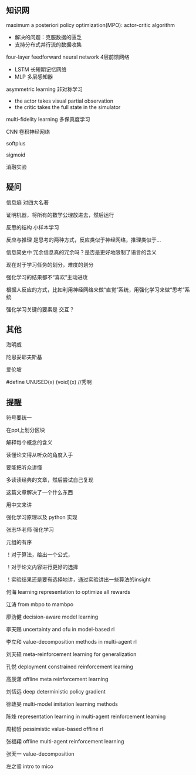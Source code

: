 ## 知识网

maximum a posteriori policy optimization(MPO): actor-critic algorithm

- 解决的问题：克服数据的匮乏
- 支持分布式并行流的数据收集

four-layer feedforward neural network 4层前馈网络

- LSTM 长短期记忆网络
- MLP 多层感知器

asymmetric learning 非对称学习

- the actor takes visual partial observation
- the critic takes the full state in the simulator

multi-fidelity learning 多保真度学习

CNN 卷积神经网络

softplus

sigmoid

消融实验

## 疑问

信息熵 对四大名著

证明机器，将所有的数学公理放进去，然后运行

反思的结构 小样本学习

反应与推理 是思考的两种方式，反应类似于神经网络，推理类似于...

信息简史中 冗余信息真的冗余吗？是否是更好地限制了语言的含义

现在对于学习任务的划分，难度的划分

强化学习的结果都不“喜欢”主动进攻

根据人反应的方式，比如利用神经网络来做“直觉”系统，用强化学习来做“思考”系统

强化学习关键的要素是 交互？

## 其他

海明威

陀思妥耶夫斯基

爱伦坡

#define UNUSED(x) (void)(x) //秀啊

## 提醒

符号要统一

在ppt上划分区块

解释每个概念的含义

读懂论文得从听众的角度入手

要能把听众讲懂

多读读经典的文章，然后尝试自己复现

这篇文章解决了一个什么东西

用中文来讲

强化学习原理以及 python 实现

张志华老师 强化学习

元组的有序

！对于算法，给出一个公式，

！对于论文内容进行更好的选择

！实验结果还是要有选择地讲，通过实验讲出一些算法的insight

何海 learning representation to optimize all rewards

江涛 from mbpo to mambpo

廖沩健 decision-aware model learning

李天赐 uncertainty and ofu in model-based rl

李立和 value-decomposition methods in multi-agent rl

刘天硕 meta-reinforcement learning for generalization

孔悦 deployment constrained reinforcement learning

高辰潇 offline meta reinforcement learning

刘恬远 deep deterministic policy gradient

徐政昊 multi-model imitation learning methods

陈烽 representation learning in multi-agent reinforcement learning

周韧哲 pessimistic value-based offline rl

张福翔 offline multi-agent reinforcement learning

张天一 value-decomposition

左之睿 intro to mico